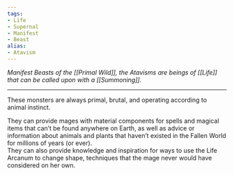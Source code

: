 ```yaml
---
tags:
- Life
- Supernal
- Manifest
- Beast
alias:
- Atavism
---
```


_Manifest Beasts of the [[Primal Wild]], the Atavisms are beings of [[Life]] that can be called upon with a [[Summoning]]._

---

These monsters are always primal, brutal, and operating according to animal instinct. 

They can provide mages with material components for spells and magical items that can’t be found anywhere on Earth, as well as advice or information about animals and plants that haven’t existed in the Fallen World for millions of years (or ever).\
They can also provide knowledge and inspiration for ways to use the Life Arcanum to change shape, techniques that the mage never would have considered on her own.
